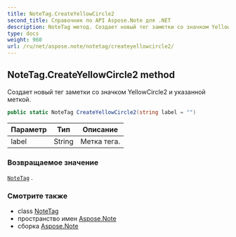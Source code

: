 ```yaml
---
title: NoteTag.CreateYellowCircle2
second_title: Справочник по API Aspose.Note для .NET
description: NoteTag метод. Создает новый тег заметки со значком YellowCircle2 и указанной меткой.
type: docs
weight: 960
url: /ru/net/aspose.note/notetag/createyellowcircle2/
---
```

## NoteTag.CreateYellowCircle2 method

Создает новый тег заметки со значком YellowCircle2 и указанной меткой.

```csharp
public static NoteTag CreateYellowCircle2(string label = "")
```

| Параметр | Тип | Описание |
| --- | --- | --- |
| label | String | Метка тега. |

### Возвращаемое значение

[`NoteTag`](../) .

### Смотрите также

* class [NoteTag](../)
* пространство имен [Aspose.Note](../../notetag/)
* сборка [Aspose.Note](../../../)


